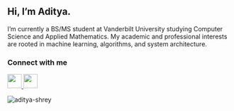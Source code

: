 <h2>
    Hi, I’m Aditya.
</h2>
<div>
    I’m currently a BS/MS student at Vanderbilt University studying Computer Science and Applied Mathematics. My academic and professional interests are rooted in machine learning, algorithms, and system architecture.
</div>

<h3>
    Connect with me
</h3>
<p> 
    <a href="https://www.github.com/aditya-shrey" target="_blank" rel="noreferrer"> 
        <picture> 
            <source media="(prefers-color-scheme: dark)" srcset="https://raw.githubusercontent.com/danielcranney/readme-generator/main/public/icons/socials/github-dark.svg" /> 
            <source media="(prefers-color-scheme: light)" srcset="https://raw.githubusercontent.com/danielcranney/readme-generator/main/public/icons/socials/github.svg" /> 
            <img src="https://raw.githubusercontent.com/danielcranney/readme-generator/main/public/icons/socials/github.svg" width="32" height="32" /> 
        </picture> 
    </a> 
    <a href="https://www.linkedin.com/in/adityashrey" target="_blank" rel="noreferrer"> 
            <picture> 
                <source media="(prefers-color-scheme: dark)" srcset="https://raw.githubusercontent.com/danielcranney/readme-generator/main/public/icons/socials/linkedin-dark.svg" /> 
                <source media="(prefers-color-scheme: light)" srcset="https://raw.githubusercontent.com/danielcranney/readme-generator/main/public/icons/socials/linkedin.svg" /> 
                <img src="https://raw.githubusercontent.com/danielcranney/readme-generator/main/public/icons/socials/linkedin.svg" width="32" height="32" /> 
            </picture> 
    </a>
</p>

<p> 
    <img src="https://komarev.com/ghpvc/?username=aditya-shreyo&style=flat-square" alt="aditya-shrey" />
</p>

<!-- <h3 align="center">
    GitHub Stats
</h3>
<p align="center">
  <img src="https://github-readme-streak-stats.herokuapp.com/?user=aditya-shrey&theme=dark" alt="aditya-shrey" />
</p>
<p align="center">
  <img src="https://komarev.com/ghpvc/?username=aditya-shreyo&style=flat-square" alt="aditya-shrey" />
</p>
